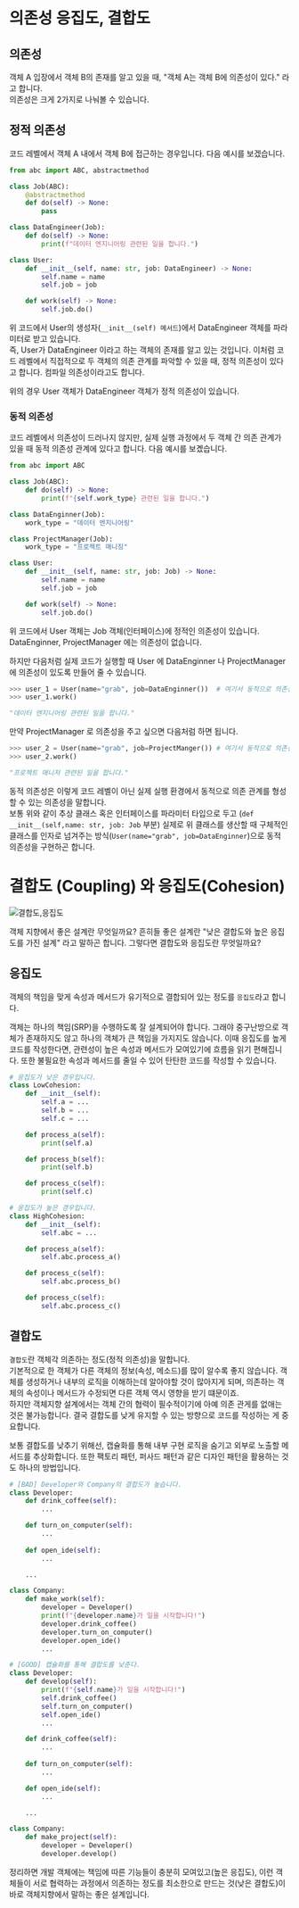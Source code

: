 # 의존성 응집도, 결합도

## 의존성

객체 A 입장에서 객체 B의 존재를 알고 있을 때, "객체 A는 객체 B에 의존성이 있다." 라고 합니다.  
의존성은 크게 2가지로 나눠볼 수 있습니다.

## 정적 의존성

코드 레벨에서 객체 A 내에서 객체 B에 접근하는 경우입니다. 다음 예시를 보겠습니다.

```python
from abc import ABC, abstractmethod

class Job(ABC):
    @abstractmethod
    def do(self) -> None:
        pass

class DataEngineer(Job):
    def do(self) -> None:
        print(f"데이터 엔지니어링 관련된 일을 합니다.")

class User:
    def __init__(self, name: str, job: DataEngineer) -> None:
        self.name = name
        self.job = job

    def work(self) -> None:
        self.job.do()
```

위 코드에서 User의 생성자(`__init__(self) 메서드`)에서 DataEngineer 객체를 파라미터로 받고 있습니다.  
즉, User가 DataEngineer 이라고 하는 객체의 존재를 알고 있는 것입니다. 이처럼 코드 레벨에서 직접적으로 두 객체의 의존 관계를 파악할 수 있을 때, 정적 의존성이 있다고 합니다. 컴파일 의존성이라고도 합니다.

위의 경우 User 객체가 DataEngineer 객체가 정적 의존성이 있습니다.

### 동적 의존성

코드 레벨에서 의존성이 드러나지 않지만, 실제 실행 과정에서 두 객체 간 의존 관계가 있을 때 동적 의존성 관계에 있다고 합니다. 다음 예시를 보곘습니다.

```python
from abc import ABC

class Job(ABC):
    def do(self) -> None:
        print(f"{self.work_type} 관련된 일을 합니다.")

class DataEnginner(Job):
    work_type = "데이터 엔지니어링"

class ProjectManager(Job):
    work_type = "프로젝트 매니징"

class User:
    def __init__(self, name: str, job: Job) -> None:
        self.name = name
        self.job = job

    def work(self) -> None:
        self.job.do()

```

위 코드에서 User 객체는 Job 객체(인터페이스)에 정적인 의존성이 있습니다. DataEnginner, ProjectManager 에는 의존성이 없습니다.

하지만 다음처럼 실제 코드가 실행할 때 User 에 DataEnginner 나 ProjectManager 에 의존성이 있도록 만들어 줄 수 있습니다.

```python
>>> user_1 = User(name="grab", job=DataEnginner())  # 여기서 동적으로 의존성을 만들어줍니다.
>>> user_1.work()

"데이터 엔지니어링 관련된 일을 합니다."
```

만약 ProjectManager 로 의존성을 주고 싶으면 다음처럼 하면 됩니다.

```python
>>> user_2 = User(name="grab", job=ProjectManger()) # 여기서 동적으로 의존성을 만들어줍니다.
>>> user_2.work()

"프로젝트 매니저 관련된 일을 합니다."
```

동적 의존성은 이렇게 코드 레벨이 아닌 실제 실행 환경에서 동적으로 의존 관계를 형성할 수 있는 의존성을 말합니다.  
보통 위와 같이 추상 클래스 혹은 인터페이스를 파라미터 타입으로 두고 (`def __init__(self,name: str, job: Job` 부분) 실제로 위 클래스를 생산할 때 구체적인 클래스를 인자로 넘겨주는 방식(`User(name="grab", job=DataEnginner`)으로 동적 의존성을 구현하곤 합니다.

# 결합도 (Coupling) 와 응집도(Cohesion)

![결합도,응집도](./coupling_cohesion.png)

객체 지향에서 좋은 설계란 무엇일까요? 흔히들 좋은 설계란 "낮은 결합도와 높은 응집도를 가진 설계" 라고 말하곤 합니다. 그렇다면 결합도와 응집도란 무엇일까요?

## 응집도

객체의 책임을 맞게 속성과 메서드가 유기적으로 결합되어 있는 정도를 `응집도`라고 합니다.

객체는 하나의 책임(SRP)을 수행하도록 잘 설계되어야 합니다. 그래야 중구난방으로 객체가 존재하지도 않고 하나의 객체가 큰 책임을 가지지도 않습니다. 이때 응집도를 높게 코드를 작성한다면, 관련성이 높은 속성과 메서드가 모여있기에 흐름을 읽기 편해집니다. 또한 불필요한 속성과 메서드를 줄일 수 있어 탄탄한 코드를 작성할 수 있습니다.

```python
# 응집도가 낮은 경우입니다.
class LowCohesion:
    def __init__(self):
        self.a = ...
        self.b = ...
        self.c = ...

    def process_a(self):
        print(self.a)

    def process_b(self):
        print(self.b)

    def process_c(self):
        print(self.c)

# 응집도가 높은 경우입니다.
class HighCohesion:
    def __init__(self):
        self.abc = ...

    def process_a(self):
        self.abc.process_a()

    def process_c(self):
        self.abc.process_b()

    def process_c(self):
        self.abc.process_c()

```

## 결합도

`결합도`란 객체각 의존하는 정도(정적 의존성)을 말합니다.  
기본적으로 한 객체가 다른 객체의 정보(속성, 메소드)를 많이 알수록 좋지 않습니다. 객체를 생성하거나 내부의 로직을 이해하는데 알아야할 것이 많아지게 되며, 의존하는 객체의 속성이나 메서드가 수정되면 다른 객체 역시 영향을 받기 떄문이죠.  
하지만 객체지향 설계에서는 객체 간의 협력이 필수적이기에 아예 의존 관게를 없애는 것은 불가능합니다. 결국 결합도를 낮게 유지할 수 있는 방향으로 코드를 작성하는 게 중요합니다.

보통 결합도를 낮추기 위해선, 캡슐화를 통해 내부 구현 로직을 숨기고 외부로 노출할 메서드를 추상화합니다. 또한 팩토리 패턴, 퍼사드 패턴과 같은 디자인 패턴을 활용하는 것도 하나의 방법입니다.

```python
# [BAD] Developer와 Company의 결합도가 높습니다.
class Developer:
    def drink_coffee(self):
        ...

    def turn_on_computer(self):
        ...
    
    def open_ide(self):
        ...

    ...

class Company:
    def make_work(self):
        developer = Developer()
        print(f"{developer.name}가 일을 시작합니다!")
        developer.drink_coffee()
        developer.turn_on_computer()
        developer.open_ide()
        ...

# [GOOD] 캡슐화를 통해 결합도를 낮춘다.
class Developer:
    def develop(self):
        print(f"{self.name}가 일을 시작합니다!")
        self.drink_coffee()
        self.turn_on_computer()
        self.open_ide()
        ...

    def drink_coffee(self):
        ...
    
    def turn_on_computer(self):
        ...

    def open_ide(self):
        ...

    ...

class Company:
    def make_project(self):
        developer = Developer()
        developer.develop()
```

정리하면 개발 객체에는 책임에 따른 기능들이 충분히 모여있고(높은 응집도), 이런 객체들이 서로 협력하는 과정에서 의존하는 정도를 최소한으로 만드는 것(낮은 결합도)이 바로 객체지향에서 말하는 좋은 설계입니다.